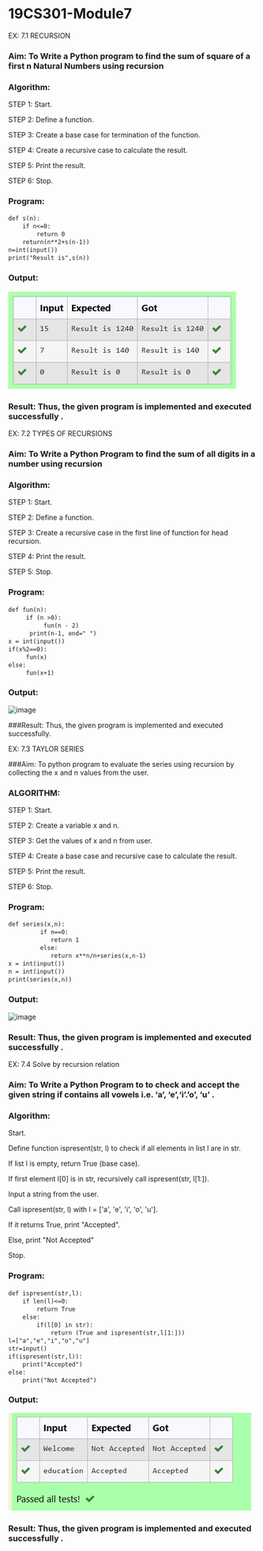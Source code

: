 # 19CS301-Module7
EX: 7.1 RECURSION
### Aim: To Write a Python program to find the sum of square of a first n Natural Numbers using recursion

### Algorithm:
STEP 1: Start.

STEP 2: Define a function.

STEP 3: Create a base case for termination of the function.

STEP 4: Create a recursive case to calculate the result.

STEP 5: Print the result. 

STEP 6: Stop.

### Program:
```
def s(n):
    if n<=0:
        return 0
    return(n**2+s(n-1))
n=int(input())
print("Result is",s(n))
```
### Output:
![image](https://github.com/gokulkrishnan2005/19CS301-Module7/blob/main/24.png)

### Result: Thus, the given program is implemented and executed successfully .
 

EX: 7.2 TYPES OF RECURSIONS
### Aim: To Write a Python Program to find the sum of all digits in a number using recursion
### Algorithm:
STEP 1: Start.

STEP 2: Define a function.

STEP 3: Create a recursive case in the first line of function for head recursion.

STEP 4: Print the result.

STEP 5: Stop.
### Program:
```
def fun(n):
     if (n >0):
          fun(n - 2)
      print(n-1, end=" ")
x = int(input())
if(x%2==0):
     fun(x)
else:
     fun(x+1)

```
### Output:
![image](https://github.com/user-attachments/assets/c4d6416f-d333-49c1-9dd5-0f774cdabb03)

###Result: Thus, the given program is implemented and executed successfully.
 


EX: 7.3 TAYLOR SERIES

###Aim: To python program to evaluate the series using recursion by collecting the x and n values from the user.
### ALGORITHM:
STEP 1: Start.

STEP 2: Create a variable x and n.

STEP 3: Get the values of x and n from user.

STEP 4: Create a base case and recursive case to calculate the result.

STEP 5: Print the result.

STEP 6: Stop.
### Program:
```
def series(x,n):
         if n==0:
            return 1
         else:
            return x**n/n+series(x,n-1)
x = int(input())
n = int(input())
print(series(x,n))
```
### Output:
![image](https://github.com/user-attachments/assets/1d00b1a4-cecb-466f-8593-805f00d27461)

 
### Result: Thus, the given program is implemented and executed successfully .
 

EX: 7.4 Solve by recursion relation

### Aim: To Write a Python Program to to check and accept the given string if contains all vowels i.e. ‘a’, ‘e’,‘i’.’o’, ‘u’ .

### Algorithm:
 Start.

Define function ispresent(str, l) to check if all elements in list l are in str.

If list l is empty, return True (base case).

If first element l[0] is in str, recursively call ispresent(str, l[1:]).

Input a string from the user.

Call ispresent(str, l) with l = ['a', 'e', 'i', 'o', 'u'].

If it returns True, print "Accepted".

Else, print "Not Accepted"

Stop.

### Program:
```
def ispresent(str,l):
    if len(l)<=0:
        return True
    else:
        if(l[0] in str):
    	    return (True and ispresent(str,l[1:]))
l=["a","e","i","o","u"]
str=input()
if(ispresent(str,l)):
	print("Accepted")
else:
	print("Not Accepted")

```
### Output:
![image](https://github.com/gokulkrishnan2005/19CS301-Module7/blob/main/25.png)

### Result: Thus, the given program is implemented and executed successfully .
 

